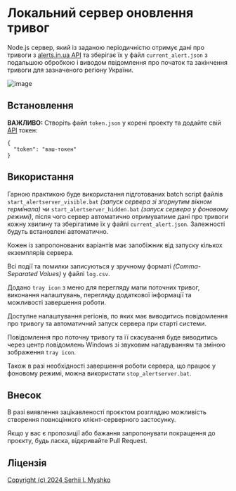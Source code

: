 # Локальний сервер оновлення тривог

Node.js сервер, який із заданою періодичністю отримує дані про тривоги з [alerts.in.ua API](https://alerts.in.ua/) та зберігає їх у файл `current_alert.json` з подальшою обробкою і виводом пвідомлення про початок та закінчення тривоги для зазначеного регіону України.

![image](https://github.com/sergeiown/Alert_Server/assets/112722061/655edb46-4340-47d9-af2c-18c0a94ffc65)

## Встановлення

**ВАЖЛИВО:** Створіть файл `token.json` у корені проекту та додайте свій [API](https://alerts.in.ua/) токен:

```
{
  "token": "ваш-токен"
}
```

## Використання

Гарною практикою буде використання підготованих batch script файлів `start_alertserver_visible.bat` *(запуск сервера зі згорнутим вікном термінала)* чи `start_alertserver_hidden.bat` *(запуск сервера у фоновому режимі)*, після чого сервер автоматично отримуватиме дані про тривоги кожну хвилину та зберігатиме їх у файлі `current_alert.json`. Залежності будуть встановлені автоматично.

Кожен із запропонованих варіантів має запобіжник від запуску кількох екземплярів сервера.

Всі події та помилки записуються у зручному форматі *(Comma-Separated Values)* у файлі `log.csv`.

Додано `tray icon` з меню для перегляду мапи поточних тривог, виконання налаштувань, перегляду додаткової інформації та можливості завершення роботи.

Доступне налаштування регіонів, по яких має виводитись повідомлення про тривогу та автоматичний запуск сервера при старті системи.

Повідомлення про поточну тривогу та її скасування буде виводитись через центр повідомлень Windows зі звуковим нагадуванням та зміною зображення `tray icon`.

Також в разі необхідності завершення роботи сервера, що працює у фоновому режимі, можна використати `stop_alertserver.bat`.

## Внесок

В разі виявлення зацікавленості проєктом розглядаю можливість створення повноцінного клієнт-серверного застосунку.

Якщо у вас є пропозиції або бажання запропонувати покращення до проєкту, будь ласка, відкривайте Pull Request.

## Ліцензія

[Copyright (c) 2024 Serhii I. Myshko](https://github.com/sergeiown/Current_Alert/blob/main/LICENSE)
